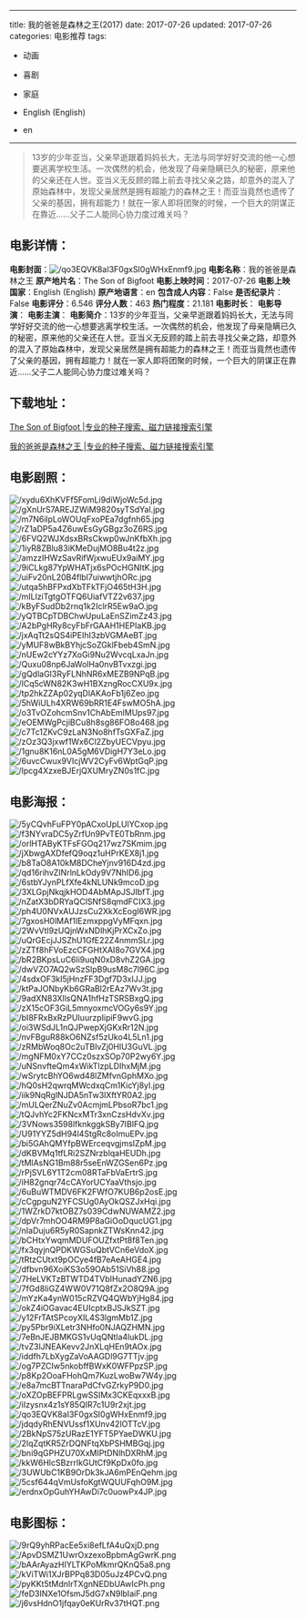 
---
title: 我的爸爸是森林之王(2017)
date: 2017-07-26
updated: 2017-07-26
categories: 电影推荐
tags:
- 动画
- 喜剧
- 家庭

- English (English)
- en
---


> 13岁的少年亚当，父亲早逝跟着妈妈长大，无法与同学好好交流的他一心想要逃离学校生活。一次偶然的机会，他发现了母亲隐瞒已久的秘密，原来他的父亲还在人世。亚当义无反顾的踏上前去寻找父亲之路，却意外的混入了原始森林中，发现父亲居然是拥有超能力的森林之王！而亚当竟然也遗传了父亲的基因，拥有超能力！就在一家人即将团聚的时候，一个巨大的阴谋正在靠近……父子二人能同心协力度过难关吗？

## **电影详情**：

**电影封面**：<img src="https://image.tmdb.org/t/p/w200/qo3EQVK8aI3F0gxSI0gWHxEnmf9.jpg" alt="/qo3EQVK8aI3F0gxSI0gWHxEnmf9.jpg" title="/qo3EQVK8aI3F0gxSI0gWHxEnmf9.jpg">
**电影名称**：我的爸爸是森林之王
**原产地片名**：The Son of Bigfoot
**电影上映时间**：2017-07-26
**电影上映国家**：English (English)
**原产地语言**：en
**包含成人内容**：False
**是否纪录片**：False
**电影评分**：6.546
**评分人数**：463
**热门程度**：21.181
**电影时长**：
**电影导演**：
**电影主演**：
**电影简介**：13岁的少年亚当，父亲早逝跟着妈妈长大，无法与同学好好交流的他一心想要逃离学校生活。一次偶然的机会，他发现了母亲隐瞒已久的秘密，原来他的父亲还在人世。亚当义无反顾的踏上前去寻找父亲之路，却意外的混入了原始森林中，发现父亲居然是拥有超能力的森林之王！而亚当竟然也遗传了父亲的基因，拥有超能力！就在一家人即将团聚的时候，一个巨大的阴谋正在靠近……父子二人能同心协力度过难关吗？

## **下载地址**：
[The Son of Bigfoot |专业的种子搜索、磁力链接搜索引擎](https://movie.amd794.com:2083/?search=The%20Son%20of%20Bigfoot&ordering=&mode=match_phrase&page_size=10&page=1)

[我的爸爸是森林之王 |专业的种子搜索、磁力链接搜索引擎](https://movie.amd794.com:2083/?search=%E6%88%91%E7%9A%84%E7%88%B8%E7%88%B8%E6%98%AF%E6%A3%AE%E6%9E%97%E4%B9%8B%E7%8E%8B&ordering=&mode=match_phrase&page_size=10&page=1)
 

## **电影剧照**：
<img src="https://image.tmdb.org/t/p/original/xydu6XhKVFf5FomLi9diWjoWc5d.jpg" alt="/xydu6XhKVFf5FomLi9diWjoWc5d.jpg" title="/xydu6XhKVFf5FomLi9diWjoWc5d.jpg"><img src="https://image.tmdb.org/t/p/original/gXnUrS7AREJZWiM9820syTSdYal.jpg" alt="/gXnUrS7AREJZWiM9820syTSdYal.jpg" title="/gXnUrS7AREJZWiM9820syTSdYal.jpg"><img src="https://image.tmdb.org/t/p/original/m7N6ilpLoWOUqFxoPEa7dgfnh65.jpg" alt="/m7N6ilpLoWOUqFxoPEa7dgfnh65.jpg" title="/m7N6ilpLoWOUqFxoPEa7dgfnh65.jpg"><img src="https://image.tmdb.org/t/p/original/rZ1aDP5a4Z6uwEsGyGBgz3oZ6RS.jpg" alt="/rZ1aDP5a4Z6uwEsGyGBgz3oZ6RS.jpg" title="/rZ1aDP5a4Z6uwEsGyGBgz3oZ6RS.jpg"><img src="https://image.tmdb.org/t/p/original/6FVQ2WJXdsxBRsCkwp0wJnKfbXh.jpg" alt="/6FVQ2WJXdsxBRsCkwp0wJnKfbXh.jpg" title="/6FVQ2WJXdsxBRsCkwp0wJnKfbXh.jpg"><img src="https://image.tmdb.org/t/p/original/1iyR8ZBlu83iKMeDujMO8Bu4t2z.jpg" alt="/1iyR8ZBlu83iKMeDujMO8Bu4t2z.jpg" title="/1iyR8ZBlu83iKMeDujMO8Bu4t2z.jpg"><img src="https://image.tmdb.org/t/p/original/amzzIHWzSavRifWjxwuEUx9aiMY.jpg" alt="/amzzIHWzSavRifWjxwuEUx9aiMY.jpg" title="/amzzIHWzSavRifWjxwuEUx9aiMY.jpg"><img src="https://image.tmdb.org/t/p/original/9iCLkg87YpWHATjx6sPOcHGNItK.jpg" alt="/9iCLkg87YpWHATjx6sPOcHGNItK.jpg" title="/9iCLkg87YpWHATjx6sPOcHGNItK.jpg"><img src="https://image.tmdb.org/t/p/original/uiFv20nL20B4flbl7uiwwtjhORc.jpg" alt="/uiFv20nL20B4flbl7uiwwtjhORc.jpg" title="/uiFv20nL20B4flbl7uiwwtjhORc.jpg"><img src="https://image.tmdb.org/t/p/original/utqa5hBFPxdXbTFkTFjO465tH3H.jpg" alt="/utqa5hBFPxdXbTFkTFjO465tH3H.jpg" title="/utqa5hBFPxdXbTFkTFjO465tH3H.jpg"><img src="https://image.tmdb.org/t/p/original/mILlziTgtgOTFQ6UiafVTZ2v637.jpg" alt="/mILlziTgtgOTFQ6UiafVTZ2v637.jpg" title="/mILlziTgtgOTFQ6UiafVTZ2v637.jpg"><img src="https://image.tmdb.org/t/p/original/kByFSudDb2rnq1k2IclrR5Ew9aO.jpg" alt="/kByFSudDb2rnq1k2IclrR5Ew9aO.jpg" title="/kByFSudDb2rnq1k2IclrR5Ew9aO.jpg"><img src="https://image.tmdb.org/t/p/original/yQTBCpTDBChwUpuLaEnSZimZz43.jpg" alt="/yQTBCpTDBChwUpuLaEnSZimZz43.jpg" title="/yQTBCpTDBChwUpuLaEnSZimZz43.jpg"><img src="https://image.tmdb.org/t/p/original/A2bPgHRy8cyFbFrGAAH1HEPIaKB.jpg" alt="/A2bPgHRy8cyFbFrGAAH1HEPIaKB.jpg" title="/A2bPgHRy8cyFbFrGAAH1HEPIaKB.jpg"><img src="https://image.tmdb.org/t/p/original/jxAqTt2sQS4iPEIhI3zbVGMAeBT.jpg" alt="/jxAqTt2sQS4iPEIhI3zbVGMAeBT.jpg" title="/jxAqTt2sQS4iPEIhI3zbVGMAeBT.jpg"><img src="https://image.tmdb.org/t/p/original/yMUF8wBkBYhjcSoZGklFbeb4SmN.jpg" alt="/yMUF8wBkBYhjcSoZGklFbeb4SmN.jpg" title="/yMUF8wBkBYhjcSoZGklFbeb4SmN.jpg"><img src="https://image.tmdb.org/t/p/original/nUEw2cYYz7XoGi9Nu2WvcqLxaJn.jpg" alt="/nUEw2cYYz7XoGi9Nu2WvcqLxaJn.jpg" title="/nUEw2cYYz7XoGi9Nu2WvcqLxaJn.jpg"><img src="https://image.tmdb.org/t/p/original/Quxu08np6JaWolHa0nvBTvxzgi.jpg" alt="/Quxu08np6JaWolHa0nvBTvxzgi.jpg" title="/Quxu08np6JaWolHa0nvBTvxzgi.jpg"><img src="https://image.tmdb.org/t/p/original/gQdlaGI3RyFLNhNR6xMEZB9NPqB.jpg" alt="/gQdlaGI3RyFLNhNR6xMEZB9NPqB.jpg" title="/gQdlaGI3RyFLNhNR6xMEZB9NPqB.jpg"><img src="https://image.tmdb.org/t/p/original/lCq5cWN82K3wH1BXzngRocCXU9x.jpg" alt="/lCq5cWN82K3wH1BXzngRocCXU9x.jpg" title="/lCq5cWN82K3wH1BXzngRocCXU9x.jpg"><img src="https://image.tmdb.org/t/p/original/tp2hkZZAp02yqDlAKAoFb1j6Zeo.jpg" alt="/tp2hkZZAp02yqDlAKAoFb1j6Zeo.jpg" title="/tp2hkZZAp02yqDlAKAoFb1j6Zeo.jpg"><img src="https://image.tmdb.org/t/p/original/5hWiULh4XRW69bRR1E4FswMO5hA.jpg" alt="/5hWiULh4XRW69bRR1E4FswMO5hA.jpg" title="/5hWiULh4XRW69bRR1E4FswMO5hA.jpg"><img src="https://image.tmdb.org/t/p/original/o3TvOZohcmSnv1ChAbEmlMUps97.jpg" alt="/o3TvOZohcmSnv1ChAbEmlMUps97.jpg" title="/o3TvOZohcmSnv1ChAbEmlMUps97.jpg"><img src="https://image.tmdb.org/t/p/original/eOEMWgPcjiBCu8h8sg86FO8o468.jpg" alt="/eOEMWgPcjiBCu8h8sg86FO8o468.jpg" title="/eOEMWgPcjiBCu8h8sg86FO8o468.jpg"><img src="https://image.tmdb.org/t/p/original/c7Tc1ZKvC9zLaN3No8hfTsGXFaZ.jpg" alt="/c7Tc1ZKvC9zLaN3No8hfTsGXFaZ.jpg" title="/c7Tc1ZKvC9zLaN3No8hfTsGXFaZ.jpg"><img src="https://image.tmdb.org/t/p/original/zOz3Q3jxwf1Wx6Cl2ZbyUECVpyu.jpg" alt="/zOz3Q3jxwf1Wx6Cl2ZbyUECVpyu.jpg" title="/zOz3Q3jxwf1Wx6Cl2ZbyUECVpyu.jpg"><img src="https://image.tmdb.org/t/p/original/1gnu8K16nL0A5gM6VDigH7Y3eLo.jpg" alt="/1gnu8K16nL0A5gM6VDigH7Y3eLo.jpg" title="/1gnu8K16nL0A5gM6VDigH7Y3eLo.jpg"><img src="https://image.tmdb.org/t/p/original/6uvcCwux9VIcjWV2CyFv6WptGqP.jpg" alt="/6uvcCwux9VIcjWV2CyFv6WptGqP.jpg" title="/6uvcCwux9VIcjWV2CyFv6WptGqP.jpg"><img src="https://image.tmdb.org/t/p/original/lpcg4XzxeBJErjQXUMryZN0s1fC.jpg" alt="/lpcg4XzxeBJErjQXUMryZN0s1fC.jpg" title="/lpcg4XzxeBJErjQXUMryZN0s1fC.jpg">

## **电影海报**：
<img src="https://image.tmdb.org/t/p/original/5yCQvhFuFPY0pACxoUpLUlYCxop.jpg" alt="/5yCQvhFuFPY0pACxoUpLUlYCxop.jpg" title="/5yCQvhFuFPY0pACxoUpLUlYCxop.jpg"><img src="https://image.tmdb.org/t/p/original/f3NYvraDC5yZrfUn9PvTE0TbRnm.jpg" alt="/f3NYvraDC5yZrfUn9PvTE0TbRnm.jpg" title="/f3NYvraDC5yZrfUn9PvTE0TbRnm.jpg"><img src="https://image.tmdb.org/t/p/original/orlHTAByKTFsFGOq217wz7SKmim.jpg" alt="/orlHTAByKTFsFGOq217wz7SKmim.jpg" title="/orlHTAByKTFsFGOq217wz7SKmim.jpg"><img src="https://image.tmdb.org/t/p/original/jXbwgAXDfefQ9oqz1uHPrKEX8j1.jpg" alt="/jXbwgAXDfefQ9oqz1uHPrKEX8j1.jpg" title="/jXbwgAXDfefQ9oqz1uHPrKEX8j1.jpg"><img src="https://image.tmdb.org/t/p/original/b8TaO8A10kM8DCheYjnv916D4zd.jpg" alt="/b8TaO8A10kM8DCheYjnv916D4zd.jpg" title="/b8TaO8A10kM8DCheYjnv916D4zd.jpg"><img src="https://image.tmdb.org/t/p/original/qd16rihvZINrlnLkOdy9V7NhID6.jpg" alt="/qd16rihvZINrlnLkOdy9V7NhID6.jpg" title="/qd16rihvZINrlnLkOdy9V7NhID6.jpg"><img src="https://image.tmdb.org/t/p/original/6stbYJynPLfXfe4kNLUNk9mcoD.jpg" alt="/6stbYJynPLfXfe4kNLUNk9mcoD.jpg" title="/6stbYJynPLfXfe4kNLUNk9mcoD.jpg"><img src="https://image.tmdb.org/t/p/original/3XLGpjNkqjkHOD4AbMApJSJIbfT.jpg" alt="/3XLGpjNkqjkHOD4AbMApJSJIbfT.jpg" title="/3XLGpjNkqjkHOD4AbMApJSJIbfT.jpg"><img src="https://image.tmdb.org/t/p/original/nZatX3bDRYaQClSNfS8qmdFCIX3.jpg" alt="/nZatX3bDRYaQClSNfS8qmdFCIX3.jpg" title="/nZatX3bDRYaQClSNfS8qmdFCIX3.jpg"><img src="https://image.tmdb.org/t/p/original/ph4U0NVxAUJzsCu2XkXcEogI6WR.jpg" alt="/ph4U0NVxAUJzsCu2XkXcEogI6WR.jpg" title="/ph4U0NVxAUJzsCu2XkXcEogI6WR.jpg"><img src="https://image.tmdb.org/t/p/original/7gxosH0lMAf1IEzmxppgVyMFqxn.jpg" alt="/7gxosH0lMAf1IEzmxppgVyMFqxn.jpg" title="/7gxosH0lMAf1IEzmxppgVyMFqxn.jpg"><img src="https://image.tmdb.org/t/p/original/2WvVtl9zUQjnWxNDlhKjPrXCxZo.jpg" alt="/2WvVtl9zUQjnWxNDlhKjPrXCxZo.jpg" title="/2WvVtl9zUQjnWxNDlhKjPrXCxZo.jpg"><img src="https://image.tmdb.org/t/p/original/uQrGEcjJJSZhU1GfE22Z4nmmSLr.jpg" alt="/uQrGEcjJJSZhU1GfE22Z4nmmSLr.jpg" title="/uQrGEcjJJSZhU1GfE22Z4nmmSLr.jpg"><img src="https://image.tmdb.org/t/p/original/zZTf8hFVoEzcCFGHtXAI8o7GVX4.jpg" alt="/zZTf8hFVoEzcCFGHtXAI8o7GVX4.jpg" title="/zZTf8hFVoEzcCFGHtXAI8o7GVX4.jpg"><img src="https://image.tmdb.org/t/p/original/bR2BKpsLuC6li9uqN0xD8vhZ2GA.jpg" alt="/bR2BKpsLuC6li9uqN0xD8vhZ2GA.jpg" title="/bR2BKpsLuC6li9uqN0xD8vhZ2GA.jpg"><img src="https://image.tmdb.org/t/p/original/dwVZO7AQ2wSzSlpB9usM8c7l96C.jpg" alt="/dwVZO7AQ2wSzSlpB9usM8c7l96C.jpg" title="/dwVZO7AQ2wSzSlpB9usM8c7l96C.jpg"><img src="https://image.tmdb.org/t/p/original/4sdxOF3kI5jHnzFF3Dgf7D3xIJJ.jpg" alt="/4sdxOF3kI5jHnzFF3Dgf7D3xIJJ.jpg" title="/4sdxOF3kI5jHnzFF3Dgf7D3xIJJ.jpg"><img src="https://image.tmdb.org/t/p/original/ktPaJONbyKb6GRaBl2rEAz7Wv3t.jpg" alt="/ktPaJONbyKb6GRaBl2rEAz7Wv3t.jpg" title="/ktPaJONbyKb6GRaBl2rEAz7Wv3t.jpg"><img src="https://image.tmdb.org/t/p/original/9adXN83XllsQNA1hfHzTSRSBxgQ.jpg" alt="/9adXN83XllsQNA1hfHzTSRSBxgQ.jpg" title="/9adXN83XllsQNA1hfHzTSRSBxgQ.jpg"><img src="https://image.tmdb.org/t/p/original/zX15cOF3GiL5mnyoxmcVOGy6s9Y.jpg" alt="/zX15cOF3GiL5mnyoxmcVOGy6s9Y.jpg" title="/zX15cOF3GiL5mnyoxmcVOGy6s9Y.jpg"><img src="https://image.tmdb.org/t/p/original/bI8FRxBxRzPUIuurzpIipiF9wvG.jpg" alt="/bI8FRxBxRzPUIuurzpIipiF9wvG.jpg" title="/bI8FRxBxRzPUIuurzpIipiF9wvG.jpg"><img src="https://image.tmdb.org/t/p/original/oi3WSdJL1nQJPwepXjGKxRr12N.jpg" alt="/oi3WSdJL1nQJPwepXjGKxRr12N.jpg" title="/oi3WSdJL1nQJPwepXjGKxRr12N.jpg"><img src="https://image.tmdb.org/t/p/original/nvFBguR88kO6NZsf5zUko4L5Ln1.jpg" alt="/nvFBguR88kO6NZsf5zUko4L5Ln1.jpg" title="/nvFBguR88kO6NZsf5zUko4L5Ln1.jpg"><img src="https://image.tmdb.org/t/p/original/zRMbWoq8Oc2uTBlvZj0HlU3GuVL.jpg" alt="/zRMbWoq8Oc2uTBlvZj0HlU3GuVL.jpg" title="/zRMbWoq8Oc2uTBlvZj0HlU3GuVL.jpg"><img src="https://image.tmdb.org/t/p/original/mgNFM0xY7CCz0szxSOp70P2wy6Y.jpg" alt="/mgNFM0xY7CCz0szxSOp70P2wy6Y.jpg" title="/mgNFM0xY7CCz0szxSOp70P2wy6Y.jpg"><img src="https://image.tmdb.org/t/p/original/uNSnvfteQm4xWikTlzpLDIhxMjM.jpg" alt="/uNSnvfteQm4xWikTlzpLDIhxMjM.jpg" title="/uNSnvfteQm4xWikTlzpLDIhxMjM.jpg"><img src="https://image.tmdb.org/t/p/original/wSrytcBhYO6wd48lZMfvnGphMXo.jpg" alt="/wSrytcBhYO6wd48lZMfvnGphMXo.jpg" title="/wSrytcBhYO6wd48lZMfvnGphMXo.jpg"><img src="https://image.tmdb.org/t/p/original/hQ0sH2qwrqMWcdxqCm1KicYj8yI.jpg" alt="/hQ0sH2qwrqMWcdxqCm1KicYj8yI.jpg" title="/hQ0sH2qwrqMWcdxqCm1KicYj8yI.jpg"><img src="https://image.tmdb.org/t/p/original/iik9NqRglNJDA5nTw3lXftYR0A2.jpg" alt="/iik9NqRglNJDA5nTw3lXftYR0A2.jpg" title="/iik9NqRglNJDA5nTw3lXftYR0A2.jpg"><img src="https://image.tmdb.org/t/p/original/mULQerZNuZv0AcmjmLPbsoR7bc1.jpg" alt="/mULQerZNuZv0AcmjmLPbsoR7bc1.jpg" title="/mULQerZNuZv0AcmjmLPbsoR7bc1.jpg"><img src="https://image.tmdb.org/t/p/original/tQJvhYc2FKNcxMTr3xnCzsHdvXv.jpg" alt="/tQJvhYc2FKNcxMTr3xnCzsHdvXv.jpg" title="/tQJvhYc2FKNcxMTr3xnCzsHdvXv.jpg"><img src="https://image.tmdb.org/t/p/original/3VNows3598lfknkggkSBy7IBIFQ.jpg" alt="/3VNows3598lfknkggkSBy7IBIFQ.jpg" title="/3VNows3598lfknkggkSBy7IBIFQ.jpg"><img src="https://image.tmdb.org/t/p/original/U91YYZ5dH94l4StgRc8oImuEPv.jpg" alt="/U91YYZ5dH94l4StgRc8oImuEPv.jpg" title="/U91YYZ5dH94l4StgRc8oImuEPv.jpg"><img src="https://image.tmdb.org/t/p/original/bi5GAhQMYfpBWErceqvgjmsIZpM.jpg" alt="/bi5GAhQMYfpBWErceqvgjmsIZpM.jpg" title="/bi5GAhQMYfpBWErceqvgjmsIZpM.jpg"><img src="https://image.tmdb.org/t/p/original/dKBVMq1tfLRi2SZNrzblqaHEUDh.jpg" alt="/dKBVMq1tfLRi2SZNrzblqaHEUDh.jpg" title="/dKBVMq1tfLRi2SZNrzblqaHEUDh.jpg"><img src="https://image.tmdb.org/t/p/original/tMlAsNG1Bm88r5seEnWZGSen6Pz.jpg" alt="/tMlAsNG1Bm88r5seEnWZGSen6Pz.jpg" title="/tMlAsNG1Bm88r5seEnWZGSen6Pz.jpg"><img src="https://image.tmdb.org/t/p/original/rPjSVL6Y1T2cm08RTaFbVaErtrS.jpg" alt="/rPjSVL6Y1T2cm08RTaFbVaErtrS.jpg" title="/rPjSVL6Y1T2cm08RTaFbVaErtrS.jpg"><img src="https://image.tmdb.org/t/p/original/iH82gnqr74cCAYorUCYaaVthsjo.jpg" alt="/iH82gnqr74cCAYorUCYaaVthsjo.jpg" title="/iH82gnqr74cCAYorUCYaaVthsjo.jpg"><img src="https://image.tmdb.org/t/p/original/6uBuWTMDV6FK2FWfO7KUB6p2osE.jpg" alt="/6uBuWTMDV6FK2FWfO7KUB6p2osE.jpg" title="/6uBuWTMDV6FK2FWfO7KUB6p2osE.jpg"><img src="https://image.tmdb.org/t/p/original/cCgpguN2YFCSUg0AyOkQSZJxHqi.jpg" alt="/cCgpguN2YFCSUg0AyOkQSZJxHqi.jpg" title="/cCgpguN2YFCSUg0AyOkQSZJxHqi.jpg"><img src="https://image.tmdb.org/t/p/original/1WZrkD7ktOBZ7s039CdwNUWAMZ2.jpg" alt="/1WZrkD7ktOBZ7s039CdwNUWAMZ2.jpg" title="/1WZrkD7ktOBZ7s039CdwNUWAMZ2.jpg"><img src="https://image.tmdb.org/t/p/original/dpVr7mhOO4RM9P8aGiOoDqucUG1.jpg" alt="/dpVr7mhOO4RM9P8aGiOoDqucUG1.jpg" title="/dpVr7mhOO4RM9P8aGiOoDqucUG1.jpg"><img src="https://image.tmdb.org/t/p/original/nIaDuju6R5yR0SapnkZTWsKnn42.jpg" alt="/nIaDuju6R5yR0SapnkZTWsKnn42.jpg" title="/nIaDuju6R5yR0SapnkZTWsKnn42.jpg"><img src="https://image.tmdb.org/t/p/original/bCHtxYwqmMDUFOUZfxtPt8f8Ten.jpg" alt="/bCHtxYwqmMDUFOUZfxtPt8f8Ten.jpg" title="/bCHtxYwqmMDUFOUZfxtPt8f8Ten.jpg"><img src="https://image.tmdb.org/t/p/original/fx3qyjnQPDKWGSuQbtVCn6eVdoX.jpg" alt="/fx3qyjnQPDKWGSuQbtVCn6eVdoX.jpg" title="/fx3qyjnQPDKWGSuQbtVCn6eVdoX.jpg"><img src="https://image.tmdb.org/t/p/original/tRtzCUtxt9pOCye4fB7eAeAHGE4.jpg" alt="/tRtzCUtxt9pOCye4fB7eAeAHGE4.jpg" title="/tRtzCUtxt9pOCye4fB7eAeAHGE4.jpg"><img src="https://image.tmdb.org/t/p/original/dfbvn96XoiKS3o59OAb51SiVh88.jpg" alt="/dfbvn96XoiKS3o59OAb51SiVh88.jpg" title="/dfbvn96XoiKS3o59OAb51SiVh88.jpg"><img src="https://image.tmdb.org/t/p/original/7HeLVKTzBTWTD4TVbIHunadYZN6.jpg" alt="/7HeLVKTzBTWTD4TVbIHunadYZN6.jpg" title="/7HeLVKTzBTWTD4TVbIHunadYZN6.jpg"><img src="https://image.tmdb.org/t/p/original/7fGd8IiGZ4WW0V71Q8fZx2O8Q9A.jpg" alt="/7fGd8IiGZ4WW0V71Q8fZx2O8Q9A.jpg" title="/7fGd8IiGZ4WW0V71Q8fZx2O8Q9A.jpg"><img src="https://image.tmdb.org/t/p/original/mYzKa4ynW015cRZVQ4QWbYjHg84.jpg" alt="/mYzKa4ynW015cRZVQ4QWbYjHg84.jpg" title="/mYzKa4ynW015cRZVQ4QWbYjHg84.jpg"><img src="https://image.tmdb.org/t/p/original/okZ4iOGavac4EUIcptxBJSJkSZT.jpg" alt="/okZ4iOGavac4EUIcptxBJSJkSZT.jpg" title="/okZ4iOGavac4EUIcptxBJSJkSZT.jpg"><img src="https://image.tmdb.org/t/p/original/y12FrTAtSPcoyXIL4S3lgmMb1Z.jpg" alt="/y12FrTAtSPcoyXIL4S3lgmMb1Z.jpg" title="/y12FrTAtSPcoyXIL4S3lgmMb1Z.jpg"><img src="https://image.tmdb.org/t/p/original/py5Pbr9iXLetr3NHfo0NJAQZHMN.jpg" alt="/py5Pbr9iXLetr3NHfo0NJAQZHMN.jpg" title="/py5Pbr9iXLetr3NHfo0NJAQZHMN.jpg"><img src="https://image.tmdb.org/t/p/original/7eBnJEJBMKGS1vUqQNtla4lukDL.jpg" alt="/7eBnJEJBMKGS1vUqQNtla4lukDL.jpg" title="/7eBnJEJBMKGS1vUqQNtla4lukDL.jpg"><img src="https://image.tmdb.org/t/p/original/tvZ3lJNEAKevv2JnXLqHEn9tAOx.jpg" alt="/tvZ3lJNEAKevv2JnXLqHEn9tAOx.jpg" title="/tvZ3lJNEAKevv2JnXLqHEn9tAOx.jpg"><img src="https://image.tmdb.org/t/p/original/iddfh7LbXygZaVoAAGDl9G7TTjv.jpg" alt="/iddfh7LbXygZaVoAAGDl9G7TTjv.jpg" title="/iddfh7LbXygZaVoAAGDl9G7TTjv.jpg"><img src="https://image.tmdb.org/t/p/original/og7PZCIw5nkobffBWxK0WFPpzSP.jpg" alt="/og7PZCIw5nkobffBWxK0WFPpzSP.jpg" title="/og7PZCIw5nkobffBWxK0WFPpzSP.jpg"><img src="https://image.tmdb.org/t/p/original/p8Kp2OoaFHohQm7KuzLwoBw7W4y.jpg" alt="/p8Kp2OoaFHohQm7KuzLwoBw7W4y.jpg" title="/p8Kp2OoaFHohQm7KuzLwoBw7W4y.jpg"><img src="https://image.tmdb.org/t/p/original/e8a7mcBTTnaraPdCfvGZrkyP9D0.jpg" alt="/e8a7mcBTTnaraPdCfvGZrkyP9D0.jpg" title="/e8a7mcBTTnaraPdCfvGZrkyP9D0.jpg"><img src="https://image.tmdb.org/t/p/original/oXZOpBEFPRLgwSSIMx3CKEqxxxB.jpg" alt="/oXZOpBEFPRLgwSSIMx3CKEqxxxB.jpg" title="/oXZOpBEFPRLgwSSIMx3CKEqxxxB.jpg"><img src="https://image.tmdb.org/t/p/original/iIzysnx4z1sY85QIR7c1U9r2xjt.jpg" alt="/iIzysnx4z1sY85QIR7c1U9r2xjt.jpg" title="/iIzysnx4z1sY85QIR7c1U9r2xjt.jpg"><img src="https://image.tmdb.org/t/p/original/qo3EQVK8aI3F0gxSI0gWHxEnmf9.jpg" alt="/qo3EQVK8aI3F0gxSI0gWHxEnmf9.jpg" title="/qo3EQVK8aI3F0gxSI0gWHxEnmf9.jpg"><img src="https://image.tmdb.org/t/p/original/jdqdyRhENVUssf1XUnv42lOTTcV.jpg" alt="/jdqdyRhENVUssf1XUnv42lOTTcV.jpg" title="/jdqdyRhENVUssf1XUnv42lOTTcV.jpg"><img src="https://image.tmdb.org/t/p/original/2BkNpS75zURazE1YFT5PYaeDWKU.jpg" alt="/2BkNpS75zURazE1YFT5PYaeDWKU.jpg" title="/2BkNpS75zURazE1YFT5PYaeDWKU.jpg"><img src="https://image.tmdb.org/t/p/original/2lqZqtKR5ZrDQNFtqXbPSHMBGqj.jpg" alt="/2lqZqtKR5ZrDQNFtqXbPSHMBGqj.jpg" title="/2lqZqtKR5ZrDQNFtqXbPSHMBGqj.jpg"><img src="https://image.tmdb.org/t/p/original/bni9qGPHZU70XxMIPtDNlhDXRhM.jpg" alt="/bni9qGPHZU70XxMIPtDNlhDXRhM.jpg" title="/bni9qGPHZU70XxMIPtDNlhDXRhM.jpg"><img src="https://image.tmdb.org/t/p/original/kkW6HlcSBzrrlkGUtCf9KpDx0fo.jpg" alt="/kkW6HlcSBzrrlkGUtCf9KpDx0fo.jpg" title="/kkW6HlcSBzrrlkGUtCf9KpDx0fo.jpg"><img src="https://image.tmdb.org/t/p/original/3UWUbC1KB9OrDk3kJA6mPEnQehm.jpg" alt="/3UWUbC1KB9OrDk3kJA6mPEnQehm.jpg" title="/3UWUbC1KB9OrDk3kJA6mPEnQehm.jpg"><img src="https://image.tmdb.org/t/p/original/5csf644qVmUsfoKgtWQUUFqhO9M.jpg" alt="/5csf644qVmUsfoKgtWQUUFqhO9M.jpg" title="/5csf644qVmUsfoKgtWQUUFqhO9M.jpg"><img src="https://image.tmdb.org/t/p/original/erdnxOpGuhYHAwDi7c0uowPx4JP.jpg" alt="/erdnxOpGuhYHAwDi7c0uowPx4JP.jpg" title="/erdnxOpGuhYHAwDi7c0uowPx4JP.jpg">

## **电影图标**：
<img src="https://image.tmdb.org/t/p/original/9rQ9yhRPacEe5xi8efLfA4uQxjD.png" alt="/9rQ9yhRPacEe5xi8efLfA4uQxjD.png" title="/9rQ9yhRPacEe5xi8efLfA4uQxjD.png"><img src="https://image.tmdb.org/t/p/original/ApvDSMZ1UwrOxzexoBpbmAgGwrK.png" alt="/ApvDSMZ1UwrOxzexoBpbmAgGwrK.png" title="/ApvDSMZ1UwrOxzexoBpbmAgGwrK.png"><img src="https://image.tmdb.org/t/p/original/bAArAyazHIYLTKPoMkmrQKnQ5a8.png" alt="/bAArAyazHIYLTKPoMkmrQKnQ5a8.png" title="/bAArAyazHIYLTKPoMkmrQKnQ5a8.png"><img src="https://image.tmdb.org/t/p/original/kViTWi1XJrBPPq83D05uJz4PCvQ.png" alt="/kViTWi1XJrBPPq83D05uJz4PCvQ.png" title="/kViTWi1XJrBPPq83D05uJz4PCvQ.png"><img src="https://image.tmdb.org/t/p/original/pyKKt5tMdnIrTXgnNEDbUAwIcPh.png" alt="/pyKKt5tMdnIrTXgnNEDbUAwIcPh.png" title="/pyKKt5tMdnIrTXgnNEDbUAwIcPh.png"><img src="https://image.tmdb.org/t/p/original/feD3INXe1OfsmJ5dG7xN9lbIaiF.png" alt="/feD3INXe1OfsmJ5dG7xN9lbIaiF.png" title="/feD3INXe1OfsmJ5dG7xN9lbIaiF.png"><img src="https://image.tmdb.org/t/p/original/j6vsHdnO1jfqay0eKUrRv37tHQT.png" alt="/j6vsHdnO1jfqay0eKUrRv37tHQT.png" title="/j6vsHdnO1jfqay0eKUrRv37tHQT.png">
